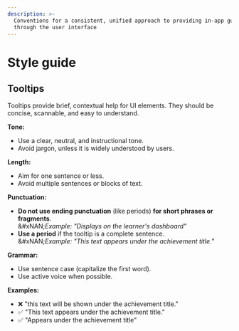 ```yaml
---
description: >-
  Conventions for a consistent, unified approach to providing in-app guidance
  through the user interface
---
```


# Style guide

## Tooltips

Tooltips provide brief, contextual help for UI elements. They should be concise, scannable, and easy to understand.

**Tone:**

* Use a clear, neutral, and instructional tone.
* Avoid jargon, unless it is widely understood by users.

**Length:**

* Aim for one sentence or less.
* Avoid multiple sentences or blocks of text.

**Punctuation:**

* **Do not use ending punctuation** (like periods) **for short phrases or fragments**.\
  &#xNAN;_&#x45;xample: "Displays on the learner's dashboard"_
* **Use a period** if the tooltip is a complete sentence.\
  &#xNAN;_&#x45;xample: "This text appears under the achievement title."_

**Grammar:**

* Use sentence case (capitalize the first word).
* Use active voice when possible.

**Examples:**

* ❌ "this text will be shown under the achievement title."
* ✅ "This text appears under the achievement title."
* ✅ "Appears under the achievement title"
